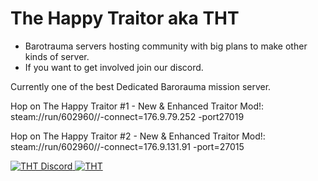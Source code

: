 # The Happy Traitor aka THT

- Barotrauma servers hosting community with big plans to make other kinds of server.
- If you want to get involved join our discord.

Currently one of the best Dedicated Barorauma mission server.

Hop on The Happy Traitor #1 - New & Enhanced Traitor Mod!:
steam://run/602960//-connect=176.9.79.252 -port27019

Hop on The Happy Traitor #2 - New & Enhanced Traitor Mod!:
steam://run/602960//-connect=176.9.131.91 -port=27015

<a href="https://discord.gg/hFy2KBehNr">
         <img alt="THT Discord" src="https://discord.com/api/guilds/874658757546766376/widget.png?style=banner2">
         <img alt="THT" src="http://hynnansaha.fi/kuvat/jone/barotrauma/THT.png">
</a>
